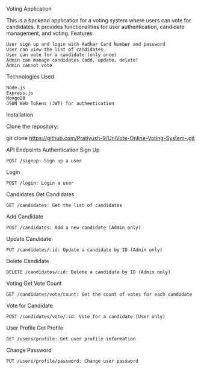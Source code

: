 Voting Application

This is a backend application for a voting system where users can vote for candidates. It provides functionalities for user authentication, candidate management, and voting.
Features

    User sign up and login with Aadhar Card Number and password
    User can view the list of candidates
    User can vote for a candidate (only once)
    Admin can manage candidates (add, update, delete)
    Admin cannot vote

Technologies Used

    Node.js
    Express.js
    MongoDB
    JSON Web Tokens (JWT) for authentication

Installation

Clone the repository:

git clone https://github.com/Pratiyush-9/UniVote-Online-Voting-System-.git

API Endpoints
Authentication
Sign Up

    POST /signup: Sign up a user

Login

    POST /login: Login a user

Candidates
Get Candidates

    GET /candidates: Get the list of candidates

Add Candidate

    POST /candidates: Add a new candidate (Admin only)

Update Candidate

    PUT /candidates/:id: Update a candidate by ID (Admin only)

Delete Candidate

    DELETE /candidates/:id: Delete a candidate by ID (Admin only)

Voting
Get Vote Count

    GET /candidates/vote/count: Get the count of votes for each candidate

Vote for Candidate

    POST /candidates/vote/:id: Vote for a candidate (User only)

User Profile
Get Profile

    GET /users/profile: Get user profile information

Change Password

    PUT /users/profile/password: Change user password
